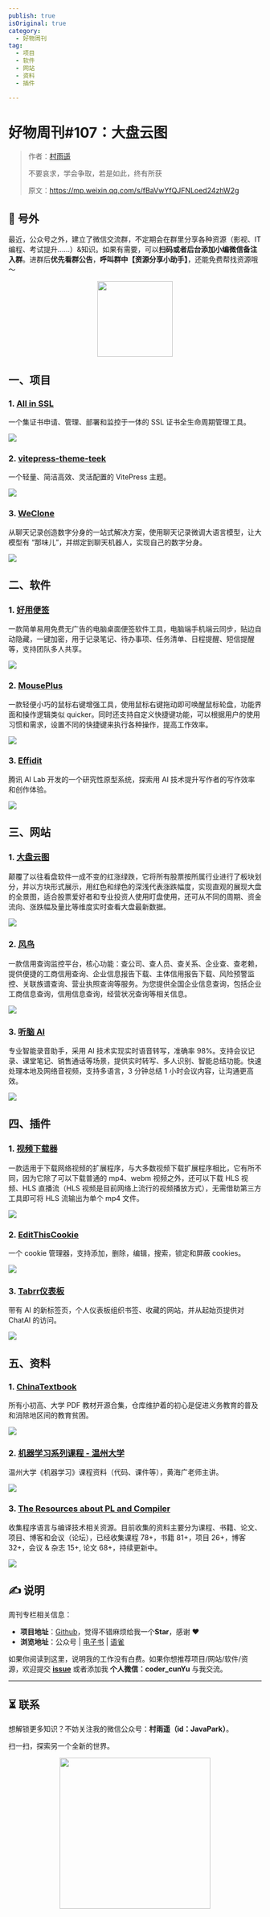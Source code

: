 ```yaml
---
publish: true
isOriginal: true
category:
  - 好物周刊
tag:
  - 项目
  - 软件
  - 网站
  - 资料
  - 插件

---
```


# 好物周刊#107：大盘云图

> 作者：[村雨遥](https://github.com/cunyu1943)
> 
> 不要哀求，学会争取，若是如此，终有所获
> 
> 原文：https://mp.weixin.qq.com/s/fBaVwYfQJFNLoed24zhW2g


## 🎈 号外 

最近，公众号之外，建立了微信交流群，不定期会在群里分享各种资源（影视、IT 编程、考试提升……）&知识。如果有需要，可以**扫码或者后台添加小编微信备注入群**。进群后**优先看群公告**，**呼叫群中【资源分享小助手】**，还能免费帮找资源哦～

<center>
<img src="/contact/wxgroup.jpg" width="150"> 
</center>

## 一、项目

### 1. [All in SSL](https://github.com/allinssl/allinssl)

一个集证书申请、管理、部署和监控于一体的 SSL 证书全生命周期管理工具。

![](assets/0517-0523/1747267569968-cf7f5132-bd4c-4c39-a874-eb856dd6ab51.webp)

### 2. [vitepress-theme-teek](https://github.com/Kele-Bingtang/vitepress-theme-teek)

一个轻量、简洁高效、灵活配置的 VitePress 主题。

![](assets/0517-0523/1747267704352-7d3e896d-0689-4def-b92f-e4118a630605.webp)

### 3. [WeClone](https://github.com/xming521/WeClone)

从聊天记录创造数字分身的一站式解决方案，使用聊天记录微调大语言模型，让大模型有 “那味儿”，并绑定到聊天机器人，实现自己的数字分身。 

![](assets/0517-0523/1747613129538-473b7054-fb83-4643-80b4-d054cbf49b7c.webp)

## 二、软件

### 1. [好用便签](https://www.haoyong333.com)

一款简单易用免费无广告的电脑桌面便签软件工具，电脑端手机端云同步，贴边自动隐藏，一键加密，用于记录笔记、待办事项、任务清单、日程提醒、短信提醒等，支持团队多人共享。

![](assets/0517-0523/1746527392100-91d37054-b4c6-4b7c-8da3-c7af65126710.webp)

### 2. [MousePlus](https://mouseplus.cn)

一款轻便小巧的鼠标右键增强工具，使用鼠标右键拖动即可唤醒鼠标轮盘，功能界面和操作逻辑类似 quicker。同时还支持自定义快捷键功能，可以根据用户的使用习惯和需求，设置不同的快捷键来执行各种操作，提高工作效率。

![](assets/0517-0523/1746527653550-4d926879-7e35-4459-b6fa-76950629ff28.webp)

### 3. [Effidit](https://effidit.qq.com)

腾讯 AI Lab 开发的一个研究性原型系统，探索用 AI 技术提升写作者的写作效率和创作体验。

![](assets/0517-0523/1747093729376-808234c1-988d-4715-a96d-466e8f4e56a2.webp)

## 三、网站

### 1. [大盘云图](https://dapanyuntu.com)

颠覆了以往看盘软件一成不变的红涨绿跌，它将所有股票按所属行业进行了板块划分，并以方块形式展示，用红色和绿色的深浅代表涨跌幅度，实现直观的展现大盘的全景图，适合股票爱好者和专业投资人使用盯盘使用，还可从不同的周期、资金流向、涨跌幅及量比等维度实时查看大盘最新数据。

![](assets/0517-0523/1747613257654-1bbf9e60-a067-4848-81cb-ea6583812867.webp)

### 2. [风鸟](https://riskbird.com/#/?inviteCode=15062F23C105437B)

一款信用查询监控平台，核心功能：查公司、查人员、查关系、企业查、查老赖，提供便捷的工商信用查询、企业信息报告下载、主体信用报告下载、风险预警监控、关联族谱查询、营业执照查询等服务。为您提供全国企业信息查询，包括企业工商信息查询，信用信息查询，经营状况查询等相关信息。

![](assets/0517-0523/1747653059160-fefa47b3-da3f-417d-8dd7-460a3dad19f8.webp)

### 3. [听脑 AI](https://itingnao.com)

专业智能录音助手，采用 AI 技术实现实时语音转写，准确率 98%。支持会议记录、课堂笔记、销售通话等场景，提供实时转写、多人识别、智能总结功能。快速处理本地及网络音视频，支持多语言，3 分钟总结 1 小时会议内容，让沟通更高效。

![](assets/0517-0523/1747653258721-713746e8-663c-4217-a2e3-ee622f165793.webp)

## 四、插件

### 1. [视频下载器](https://chromewebstore.google.com/detail/视频下载器-mpmux/mbflpfaamifmmmkdjkcmpofpccfmlmap)

一款适用于下载网络视频的扩展程序，与大多数视频下载扩展程序相比，它有所不同，因为它除了可以下载普通的 mp4、webm 视频之外，还可以下载 HLS 视频、HLS 直播流（HLS 视频是目前网络上流行的视频播放方式），无需借助第三方工具即可将 HLS 流输出为单个 mp4 文件。

![](assets/0517-0523/1747957945583-ac8df66c-9793-4948-acd3-7497dc2b6d86.webp)

### 2. [EditThisCookie](https://chromewebstore.google.com/detail/editthiscookie/cmbkolgnkghmgajbbapoicfhjlabmpef)

一个 cookie 管理器，支持添加，删除，编辑，搜索，锁定和屏蔽 cookies。

![](assets/0517-0523/1747958033713-d64dfe6d-9263-46ae-8ffe-f7fdf2833973.webp)

### 3. [Tabrr仪表板](https://chromewebstore.google.com/detail/tabrr仪表板-带有ai的新标签页/ehmneimbopigfgchjglgngamiccjkijh)

带有 AI 的新标签页，个人仪表板组织书签、收藏的网站，并从起始页提供对 ChatAI 的访问。

![](assets/0517-0523/1747958143010-69d7edc0-7e49-4e35-a8d4-18383f631168.webp)

## 五、资料

### 1. [ChinaTextbook](https://github.com/TapXWorld/ChinaTextbook)

所有小初高、大学 PDF 教材开源合集，仓库维护着的初心是促进义务教育的普及和消除地区间的教育贫困。

![](assets/0517-0523/1747267440609-68602411-b73c-4217-844c-2bde75d67727.webp)

### 2. [机器学习系列课程 - 温州大学](https://github.com/fengdu78/WZU-machine-learning-course)

温州大学《机器学习》课程资料（代码、课件等），黄海广老师主讲。

![](assets/0517-0523/1747957615572-f154a616-1c0f-4b1a-89c6-3d6c55d2bb5f.webp)

### 3. [The Resources about PL and Compiler](https://github.com/shining1984/PL-Compiler-Resource)

收集程序语言与编译技术相关资源。目前收集的资料主要分为课程、书籍、论文、项目、博客和会议（论坛），已经收集课程 78+，书籍 81+，项目 26+，博客 32+，会议 & 杂志 15+, 论文 68+，持续更新中。

![](assets/0517-0523/1747957822184-83f577a0-ea1b-4813-9d54-ee68e9a91b48.webp)

## ✍️ 说明

周刊专栏相关信息：

- **项目地址**：[Github](https://github.com/cunyu1943/weekly)，觉得不错麻烦给我一个**Star**，感谢 ❤️
- **浏览地址**：公众号 | [电子书](https://cunyu1943.github.io/weekly) | [语雀](https://yuque.com/cunyu1943/weekly)

如果你阅读到这里，说明我的工作没有白费。如果你想推荐项目/网站/软件/资源，欢迎提交 **[issue](https://github.com/cunyu1943/weekly/issues)** 或者添加我 **个人微信：coder_cunYu** 与我交流。

---

## ⏳ 联系

想解锁更多知识？不妨关注我的微信公众号：**村雨遥（id：JavaPark）**。

扫一扫，探索另一个全新的世界。

<center>
<img src="/contact/contact.png" width="300">
</center>


